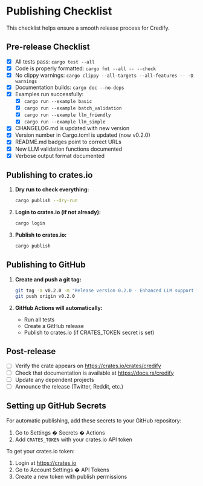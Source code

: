 # Publishing Checklist

This checklist helps ensure a smooth release process for Credify.

## Pre-release Checklist

- [x] All tests pass: `cargo test --all`
- [x] Code is properly formatted: `cargo fmt --all -- --check`
- [x] No clippy warnings: `cargo clippy --all-targets --all-features -- -D warnings`
- [x] Documentation builds: `cargo doc --no-deps`
- [x] Examples run successfully:
  - [x] `cargo run --example basic`
  - [x] `cargo run --example batch_validation`
  - [x] `cargo run --example llm_friendly`
  - [x] `cargo run --example llm_simple`
- [x] CHANGELOG.md is updated with new version
- [x] Version number in Cargo.toml is updated (now v0.2.0)
- [x] README.md badges point to correct URLs
- [x] New LLM validation functions documented
- [x] Verbose output format documented

## Publishing to crates.io

1. **Dry run to check everything:**
   ```bash
   cargo publish --dry-run
   ```

2. **Login to crates.io (if not already):**
   ```bash
   cargo login
   ```

3. **Publish to crates.io:**
   ```bash
   cargo publish
   ```

## Publishing to GitHub

1. **Create and push a git tag:**
   ```bash
   git tag -a v0.2.0 -m "Release version 0.2.0 - Enhanced LLM support with verbose validation reports"
   git push origin v0.2.0
   ```

2. **GitHub Actions will automatically:**
   - Run all tests
   - Create a GitHub release
   - Publish to crates.io (if CRATES_TOKEN secret is set)

## Post-release

- [ ] Verify the crate appears on https://crates.io/crates/credify
- [ ] Check that documentation is available at https://docs.rs/credify
- [ ] Update any dependent projects
- [ ] Announce the release (Twitter, Reddit, etc.)

## Setting up GitHub Secrets

For automatic publishing, add these secrets to your GitHub repository:

1. Go to Settings � Secrets � Actions
2. Add `CRATES_TOKEN` with your crates.io API token

To get your crates.io token:
1. Login at https://crates.io
2. Go to Account Settings � API Tokens
3. Create a new token with publish permissions
